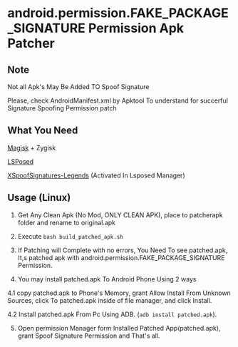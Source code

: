 # android.permission.FAKE_PACKAGE_SIGNATURE Permission Apk Patcher

## Note
Not all Apk's May Be Added TO Spoof Signature

Please, check AndroidManifest.xml by Apktool To understand for succerful Signature Spoofing Permission patch

## What You Need


[Magisk](https://github.com/topjohnwu/Magisk) + Zygisk

[LSPosed](https://github.com/LSPosed/LSPosed)

[XSpoofSignatures-Legends](https://github.com/Lobanokivan11/XSpoofSignatures-Legends/releases/latest) (Activated In Lsposed Manager)

## Usage (Linux)

1. Get Any Clean Apk (No Mod, ONLY CLEAN APK), place to patcherapk folder and rename to original.apk

2. Execute ```bash build_patched_apk.sh```

3. If Patching will Complete with no errors, You Need To see patched.apk, It,s patched apk with android.permission.FAKE_PACKAGE_SIGNATURE Permission.

4. You may install patched.apk To Android Phone Using 2 ways

4.1 copy patched.apk to Phone's Memory, grant Allow Install From Unknown Sources, click To patched.apk inside of file manager, and click Install.

4.2 Install patched.apk From Pc Using ADB. (```adb install patched.apk```).

5. Open permission Manager form Installed Patched App(patched.apk), grant Spoof Signature Permission and That's all.
